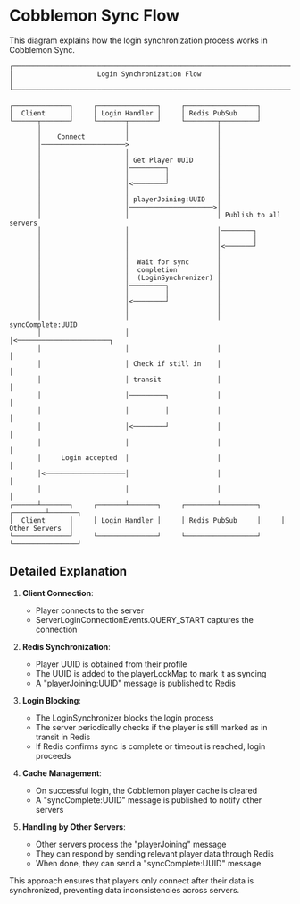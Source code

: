 # Cobblemon Sync Flow

This diagram explains how the login synchronization process works in Cobblemon Sync.

```
┌─────────────────────────────────────────────────────────────────────┐
│                     Login Synchronization Flow                      │
└─────────────────────────────────────────────────────────────────────┘

┌──────────────┐     ┌───────────────┐     ┌──────────────────┐
│  Client      │     │ Login Handler │     │ Redis PubSub     │
└──────┬───────┘     └───────┬───────┘     └────────┬─────────┘
       │                     │                      │
       │    Connect          │                      │
       │─────────────────────>                      │
       │                     │                      │
       │                     │ Get Player UUID      │
       │                     │─────────┐            │
       │                     │         │            │
       │                     │<────────┘            │
       │                     │                      │
       │                     │ playerJoining:UUID   │
       │                     │─────────────────────>│
       │                     │                      │ Publish to all servers
       │                     │                      │────────┐
       │                     │                      │        │
       │                     │                      │<───────┘
       │                     │                      │
       │                     │  Wait for sync       │
       │                     │  completion          │
       │                     │  (LoginSynchronizer) │
       │                     │─────────┐            │
       │                     │         │            │
       │                     │<────────┘            │
       │                     │                      │
       │                     │                      │ syncComplete:UUID
       │                     │                      │<───────────────────────┐
       │                     │                      │                        │
       │                     │ Check if still in    │                        │
       │                     │ transit              │                        │
       │                     │─────────┐            │                        │
       │                     │         │            │                        │
       │                     │<────────┘            │                        │
       │                     │                      │                        │
       │     Login accepted  │                      │                        │
       │<────────────────────│                      │                        │
       │                     │                      │                        │
┌──────┴───────┐     ┌───────┴───────┐     ┌────────┴─────────┐     ┌────────┴───────┐
│  Client      │     │ Login Handler │     │ Redis PubSub     │     │ Other Servers  │
└──────────────┘     └───────────────┘     └──────────────────┘     └────────────────┘
```

## Detailed Explanation

1. **Client Connection**:
   - Player connects to the server
   - ServerLoginConnectionEvents.QUERY_START captures the connection

2. **Redis Synchronization**:
   - Player UUID is obtained from their profile
   - The UUID is added to the playerLockMap to mark it as syncing
   - A "playerJoining:UUID" message is published to Redis

3. **Login Blocking**:
   - The LoginSynchronizer blocks the login process
   - The server periodically checks if the player is still marked as in transit in Redis
   - If Redis confirms sync is complete or timeout is reached, login proceeds

4. **Cache Management**:
   - On successful login, the Cobblemon player cache is cleared
   - A "syncComplete:UUID" message is published to notify other servers

5. **Handling by Other Servers**:
   - Other servers process the "playerJoining" message
   - They can respond by sending relevant player data through Redis
   - When done, they can send a "syncComplete:UUID" message

This approach ensures that players only connect after their data is synchronized, preventing data inconsistencies across servers. 
